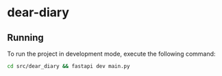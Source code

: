 # dear-diary

## Running

To run the project in development mode, execute the following command:

```bash
cd src/dear_diary && fastapi dev main.py
```
